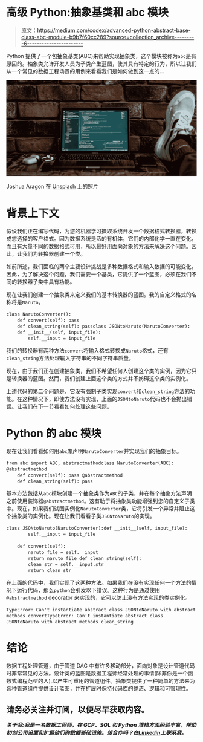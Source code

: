 # 高级 Python:抽象基类和 abc 模块

> 原文：<https://medium.com/codex/advanced-python-abstract-base-class-abc-module-b9b7f60cc289?source=collection_archive---------6----------------------->

Python 提供了一个包抽象基类(ABC)来帮助实现抽象类，这个模块被称为`abc`是有原因的。抽象类允许开发人员为子类产生蓝图，使其具有特定的行为，所以让我们从一个常见的数据工程场景的用例来看看我们是如何做到这一点的…

![](img/49fadf49d70e1524a09e357a83131b17.png)

Joshua Aragon 在 [Unsplash](https://unsplash.com?utm_source=medium&utm_medium=referral) 上的照片

# 背景上下文

假设我们正在编写代码，为您的机器学习摄取系统开发一个数据格式转换器，转换成您选择的客户格式。因为数据系统是活的有机体，它们的内部化学一直在变化，而且有大量不同的数据格式可用，所以最好用面向对象的方法来解决这个问题。因此，让我们为转换器创建一个类。

如前所述，我们面临的两个主要设计挑战是多种数据格式和输入数据的可能变化。因此，为了解决这个问题，我们需要一个基类，它提供了一个蓝图，必须在我们不同的转换器子类中具有功能。

现在让我们创建一个抽象类来定义我们的基本转换器的蓝图。我的自定义格式的名称将是`Naruto`。

```
class NarutoConverter():
    def convert(self): pass
    def clean_string(self): passclass JSONtoNaruto(NarutoConverter):
    def __init__(self, input_file):
        self.__input = input_file
```

我们的转换器有两种方法`convert`将输入格式转换成`Naruto`格式，还有`clean_string`方法处理输入字符串的不同字符串质量。

现在，由于我们正在创建抽象类，我们不希望任何人创建这个类的实例，因为它只是转换器的蓝图。然而，我们创建上面这个类的方式并不妨碍这个类的实例化。

上述代码的第二个问题是，它没有强制子类实现`convert`和`clean_string`方法的功能。在这种情况下，即使方法没有实现，上面的`JSONtoNaruto`代码也不会抛出错误。让我们在下一节看看如何处理这些问题。

# Python 的 abc 模块

现在让我们看看如何用`abc`库声明`NarutoConverter`并实现我们的抽象目标。

```
from abc import ABC, abstractmethodclass NarutoConverter(ABC): @abstractmethod
    def convert(self): pass @abstractmethod
    def clean_string(self): pass
```

基本方法包括从`abc`模块创建一个抽象类作为`ABC`的子类，并在每个抽象方法声明之前使用装饰器`@abstractmethod`。这有助于将抽象类功能增强到您的自定义子类中。现在，如果我们试图实例化`NarutoConverter`类，它将引发一个异常并阻止这个抽象类的实例化。现在让我们看看子类`JSONtoNaruto`的实现。

```
class JSONtoNaruto(NarutoConverter):def __init__(self, input_file):
        self.__input = input_file

    def convert(self):
        naruto_file = self.__input
        return naruto_file def clean_string(self):
        clean_str = self.__input.str
        return clean_str
```

在上面的代码中，我们实现了这两种方法。如果我们在没有实现任何一个方法的情况下运行代码，那么`python`会引发以下错误。这种行为是通过使用`@abstractmethod` decorator 来实现的，它可以防止没有方法实现的类实例化。

```
TypeError: Can't instantiate abstract class JSONtoNaruto with abstract methods convertTypeError: Can't instantiate abstract class JSONtoNaruto with abstract methods clean_string
```

# 结论

数据工程处理管道，由于管道 DAG 中有许多移动部分，面向对象是设计管道代码时非常常见的方法。设计类的蓝图是数据工程师经常处理的事情(除非你是一个函数式编程范型的人),以产生可重用的管道组件。抽象类提供了一种简单的方法来为各种管道组件提供设计蓝图，并在扩展时保持代码库的整洁、逻辑和可管理性。

## 请务必关注并订阅，以便尽早获取内容。

***关于我:我是一名数据工程师，在 GCP、SQL 和 Python 堆栈方面经验丰富，帮助初创公司设置和扩展他们的数据基础设施。想合作吗？在***[***Linkedin***](https://www.linkedin.com/in/yuvrender-gill/)***上联系我。***